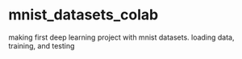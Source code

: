 # mnist_datasets_colab
making first deep learning project with mnist datasets. loading data, training, and testing 

